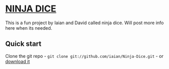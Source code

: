 # [NINJA DICE]()

This is a fun project by Iaian and David called ninja dice. Will post more info here when its needed.


## Quick start

Clone the git repo - `git clone git://github.com/iaian/Ninja-Dice.git` - or [download it](https://iaian@github.com/iaian/Ninja-Dice.git)